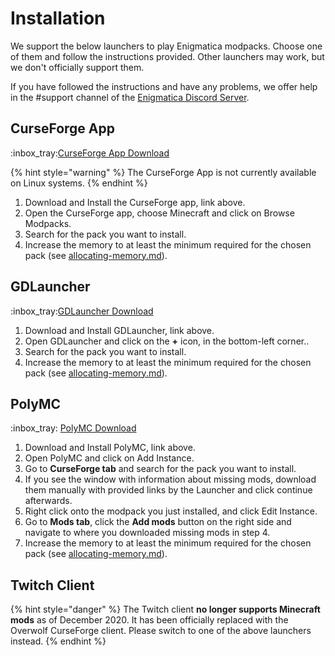 # Installation

We support the below launchers to play Enigmatica modpacks. Choose one of them and follow the instructions provided. Other launchers may work, but we don't officially support them.

If you have followed the instructions and have any problems, we offer help in the #support channel of the [Enigmatica Discord Server](https://discord.gg/enigmatica).



## CurseForge App

:inbox\_tray:[CurseForge App Download](https://curseforge.overwolf.com)

{% hint style="warning" %}
The CurseForge App is not currently available on Linux systems.
{% endhint %}

1. Download and Install the CurseForge app, link above.
2. Open the CurseForge app, choose Minecraft and click on Browse Modpacks.
3. Search for the pack you want to install.
4. Increase the memory to at least the minimum required for the chosen pack (see [allocating-memory.md](allocating-memory.md "mention")).

## GDLauncher

:inbox\_tray:[GDLauncher Download](https://gdevs.io/#downloadContainer)

1. Download and Install GDLauncher, link above.
2. Open GDLauncher and click on the **+** icon, in the bottom-left corner..
3. Search for the pack you want to install.
4. Increase the memory to at least the minimum required for the chosen pack (see [allocating-memory.md](allocating-memory.md "mention")).

## PolyMC&#x20;

:inbox\_tray: [PolyMC Download](https://polymc.org/download/)

1. Download and Install PolyMC, link above.
2. Open PolyMC and click on Add Instance.
3. Go to **CurseForge tab** and search for the pack you want to install.
5. If you see the window with information about missing mods, download them manually with provided links by the Launcher and click continue afterwards.
6. Right click onto the modpack you just installed, and click Edit Instance.
7. Go to **Mods tab**, click the **Add mods** button on the right side and navigate to where you downloaded missing mods in step 4.
8. Increase the memory to at least the minimum required for the chosen pack (see [allocating-memory.md](allocating-memory.md "mention")).

## Twitch Client

{% hint style="danger" %}
The Twitch client **no longer supports Minecraft mods** as of December 2020. It has been officially replaced with the Overwolf CurseForge client. Please switch to one of the above launchers instead.
{% endhint %}

